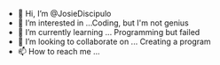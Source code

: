 - 👋 Hi, I’m @JosieDiscipulo
- 👀 I’m interested in ...Coding, but I'm not genius
- 🌱 I’m currently learning ... Programming but failed
- 💞️ I’m looking to collaborate on ... Creating a program
- 📫 How to reach me ...

<!---
JosieDiscipulo/JosieDiscipulo is a ✨ special ✨ repository because its `README.md` (this file) appears on your GitHub profile.
You can click the Preview link to take a look at your changes.
--->

